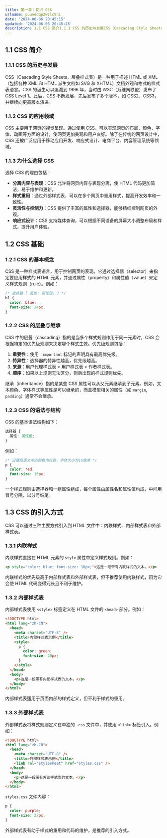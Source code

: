 ```yaml
---
title: 第一章：初识 CSS
urlname: puuvedqp2wzlc9hi
date: '2024-06-06 20:45:15'
updated: '2024-06-06 20:45:28'
description: 1.1 CSS 简介1.1.1 CSS 的历史与发展CSS（Cascading Style Sheets，层叠样式表）是一种用于描述 HTML 或 XML（包括各种 XML 和 HTML 派生文档如 SVG 和 XHTML）文档外观和格式的样式表语言。CSS 的诞生可以追溯到 1996 年，当...
---
```

## 1.1 CSS 简介

### 1.1.1 CSS 的历史与发展

CSS（Cascading Style Sheets，层叠样式表）是一种用于描述 HTML 或 XML（包括各种 XML 和 HTML 派生文档如 SVG 和 XHTML）文档外观和格式的样式表语言。CSS 的诞生可以追溯到 1996 年，当时由 W3C（万维网联盟）发布了 CSS Level 1。此后，CSS 不断发展，先后发布了多个版本，如 CSS2、CSS3，并继续向更高版本演进。

### 1.1.2 CSS 的应用领域

CSS 主要用于网页的视觉呈现。通过使用 CSS，可以实现网页的布局、颜色、字体、动画等方面的设计，使网页更加美观和用户友好。除了在传统的网页设计中，CSS 还被广泛应用于移动应用开发、响应式设计、电商平台、内容管理系统等领域。

### 1.1.3 为什么选择 CSS

选择 CSS 的理由包括：

- **分离内容与表现**：CSS 允许将网页内容与表现分离，使 HTML 代码更加简洁，易于维护和更新。
- **样式重用**：通过外部样式表，可以在多个网页中重用样式，提高开发效率和一致性。
- **灵活性与控制力**：CSS 提供了丰富的属性和选择器，能够精细控制网页的外观。
- **响应式设计**：CSS 支持媒体查询，可以根据不同设备的屏幕大小调整布局和样式，提升用户体验。

## 1.2 CSS 基础

### 1.2.1 CSS 的基本概念

CSS 是一种样式表语言，用于控制网页的表现。它通过选择器（selector）来指定要应用样式的 HTML 元素，并通过属性（property）和属性值（value）来定义样式规则（rule）。例如：

```css
/* 选择器 { 属性: 属性值; } */
h1 {
  color: blue;
  font-size: 24px;
}
```

### 1.2.2 CSS 的层叠与继承

CSS 中的层叠（cascading）指的是当多个样式规则作用于同一元素时，CSS 会根据特定的优先级规则来决定哪个样式生效。优先级规则包括：

1. **重要性**：使用 `!important` 标记的声明具有最高优先级。
2. **特异性**：选择器的特异性越高，优先级越高。
3. **来源**：用户代理样式表 < 用户样式表 < 作者样式表。
4. **顺序**：如果以上规则无法区分，则后出现的样式规则优先。

继承（inheritance）指的是某些 CSS 属性可以从父元素继承到子元素。例如，文本颜色、字体样式等属性是可以继承的，而盒模型相关的属性（如 `margin`, `padding`）通常不会继承。

### 1.2.3 CSS 的语法与结构

CSS 的基本语法结构如下：

```css
选择器 {
  属性: 属性值;
}
```

例如：

```css
/* 设置段落文本的颜色为红色，字体大小为16像素 */
p {
  color: red;
  font-size: 16px;
}
```

一个样式规则由选择器和一组属性组成，每个属性由属性名和属性值构成，中间用冒号分隔，以分号结尾。

## 1.3 CSS 的引入方式

CSS 可以通过三种主要方式引入到 HTML 文件中：内联样式、内部样式表和外部样式表。

### 1.3.1 内联样式

内联样式直接在 HTML 元素的 `style` 属性中定义样式规则。例如：

```html
<p style="color: blue; font-size: 18px;">这是一段带有内联样式的文本。</p>
```

内联样式的优先级高于内部样式表和外部样式表，但不推荐使用内联样式，因为它会使 HTML 代码变得冗长且不利于维护。

### 1.3.2 内部样式表

内部样式表使用 `<style>` 标签定义在 HTML 文件的 `<head>` 部分。例如：

```html
<!DOCTYPE html>
<html lang="zh-CN">
  <head>
    <meta charset="UTF-8" />
    <title>内部样式表示例</title>
    <style>
      p {
        color: green;
        font-size: 20px;
      }
    </style>
  </head>
  <body>
    <p>这是一段带有内部样式表的文本。</p>
  </body>
</html>
```

内部样式表适用于页面内部的样式定义，但不利于样式的重用。

### 1.3.3 外部样式表

外部样式表将样式规则定义在单独的 `.css` 文件中，并使用 `<link>` 标签引入。例如：

```html
<!DOCTYPE html>
<html lang="zh-CN">
  <head>
    <meta charset="UTF-8" />
    <title>外部样式表示例</title>
    <link rel="stylesheet" href="styles.css" />
  </head>
  <body>
    <p>这是一段带有外部样式表的文本。</p>
  </body>
</html>
```

`styles.css` 文件内容：

```css
p {
  color: purple;
  font-size: 22px;
}
```

外部样式表有助于样式的重用和代码的维护，是推荐的引入方式。


